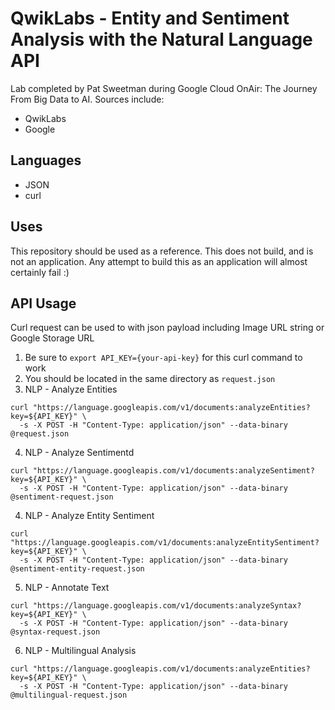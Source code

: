 # QwikLabs - Entity and Sentiment Analysis with the Natural Language API
Lab completed by Pat Sweetman during Google Cloud OnAir: The Journey From Big Data to AI. Sources include:
* QwikLabs
* Google

## Languages
* JSON
* curl
## Uses
This repository should be used as a reference. This does not build, and is not an application. Any attempt to build this as an application will almost certainly fail :)
## API Usage
Curl request can be used to with json payload including Image URL string or Google Storage URL
1. Be sure to `export API_KEY={your-api-key}` for this curl command to work
2. You should be located in the same directory as `request.json`
3. NLP - Analyze Entities
```
curl "https://language.googleapis.com/v1/documents:analyzeEntities?key=${API_KEY}" \
  -s -X POST -H "Content-Type: application/json" --data-binary @request.json
```
4. NLP - Analyze Sentimentd
```
curl "https://language.googleapis.com/v1/documents:analyzeSentiment?key=${API_KEY}" \
  -s -X POST -H "Content-Type: application/json" --data-binary @sentiment-request.json
```
4. NLP - Analyze Entity Sentiment
```
curl "https://language.googleapis.com/v1/documents:analyzeEntitySentiment?key=${API_KEY}" \
  -s -X POST -H "Content-Type: application/json" --data-binary @sentiment-entity-request.json
```
5. NLP - Annotate Text
```
curl "https://language.googleapis.com/v1/documents:analyzeSyntax?key=${API_KEY}" \
  -s -X POST -H "Content-Type: application/json" --data-binary @syntax-request.json
```
6. NLP - Multilingual Analysis
```
curl "https://language.googleapis.com/v1/documents:analyzeEntities?key=${API_KEY}" \
  -s -X POST -H "Content-Type: application/json" --data-binary @multilingual-request.json
```
